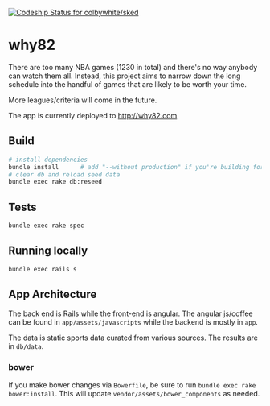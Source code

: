 [ ![Codeship Status for colbywhite/sked](https://codeship.com/projects/b9dbf740-2ff0-0133-67fb-468561e42530/status?branch=master)](https://codeship.com/projects/99538)

# why82

There are too many NBA games (1230 in total) and there's no way anybody can watch them all.
Instead, this project aims to narrow down the long schedule into the handful of games that are likely to be
worth your time.

More leagues/criteria will come in the future. 

The app is currently deployed to http://why82.com

## Build

```bash
# install dependencies
bundle install      # add "--without production" if you're building for dev
# clear db and reload seed data
bundle exec rake db:reseed 
```

## Tests

```bash
bundle exec rake spec
```

## Running locally

```bash
bundle exec rails s
```

## App Architecture

The back end is Rails while the front-end is angular. The angular js/coffee can
be found in `app/assets/javascripts` while the backend is mostly in `app`. 

The data is static sports data curated from various sources. The results are in 
`db/data`.

### bower
If you make bower changes via `Bowerfile`, be sure to run `bundle exec rake bower:install`. 
This will update `vendor/assets/bower_components` as needed.
